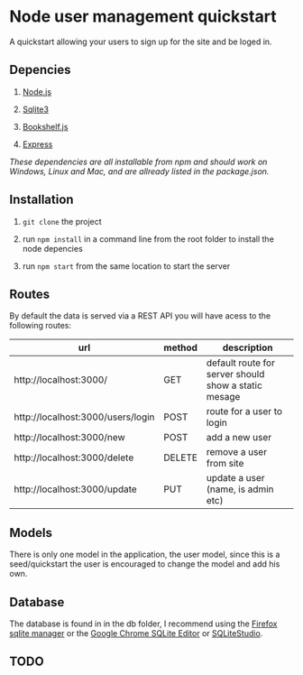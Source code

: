 # Node user management quickstart


A quickstart allowing your users to sign up for the site and be loged in.


## Depencies

1. [Node.js](https://nodejs.org/en/)


2. [Sqlite3](https://www.sqlite.org/)


3. [Bookshelf.js](http://bookshelfjs.org/)


4. [Express](http://bookshelfjs.org/)


*These dependencies are all installable from npm and should work on Windows, Linux and Mac, and are 
allready listed in the package.json.*



## Installation 


1. `git clone` the project


2. run `npm install` in a command line from the root folder to install the node depencies


3. run `npm start` from the same location to start the server


## Routes

By default the data is served via a REST API you will have acess to the following routes:

| url                               | method | description                                          |
|-----------------------------------|--------|------------------------------------------------------|
| http://localhost:3000/            | GET    | default route for server should show a static mesage |
| http://localhost:3000/users/login | POST   | route for a user to login                            |
| http://localhost:3000/new         | POST   | add a new user                                       |
| http://localhost:3000/delete      | DELETE | remove a user from site                              |
| http://localhost:3000/update      | PUT    | update a user (name, is admin etc)                   |

## Models

There is only one model in the application, the user model, since this is a seed/quickstart the user is
encouraged to change the model and add his own. 


## Database

The database is found in in the db folder, I recommend using the [Firefox sqlite manager](https://addons.mozilla.org/ro/firefox/addon/sqlite-manager/)
or the [Google Chrome SQLite Editor](https://chrome.google.com/webstore/detail/sqlite-editor-and-compile/gikfdibniklcibhonhhdbnfhkmapibid) or
[SQLiteStudio](https://sqlitestudio.pl/index.rvt).

## TODO

